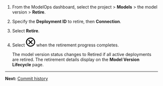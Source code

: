 1.  From the ModelOps dashboard, select the project > **Models** > the model version > **Retire**.


1.  Specify the **Deployment ID** to retire, then **Connection**.


1.  Select **Retire**.


1.  Select ![Close icon](Images/teg1680569591203.svg) when the retirement progress completes.

    The model version status changes to Retired if all active deployments are retired. The retirement details display on the **Model Version Lifecycle** page.


---

**Next:** [Commit history](xtq1725408819410.md)


